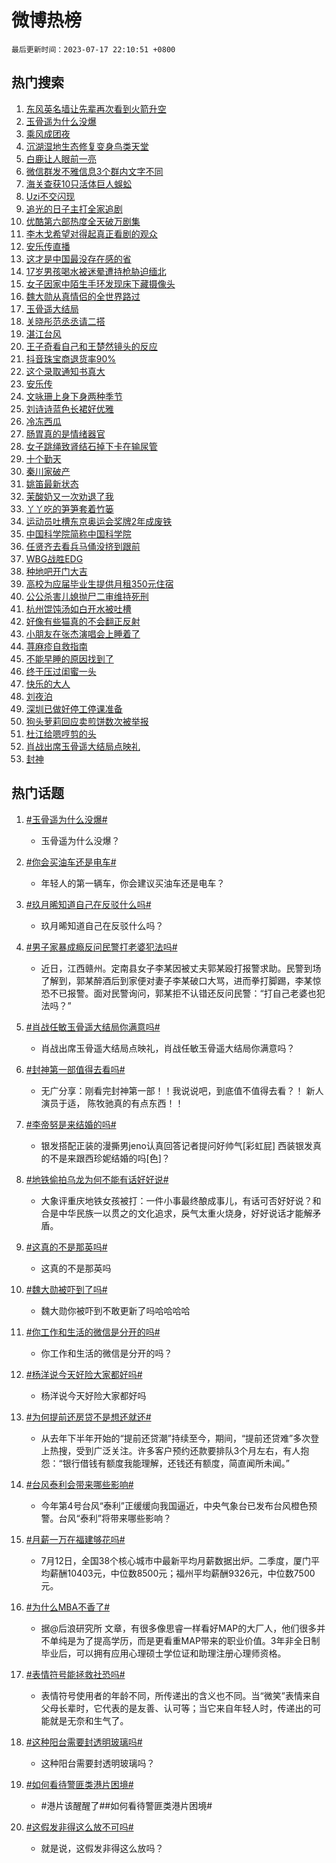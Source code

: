 # 微博热榜

`最后更新时间：2023-07-17 22:10:51 +0800`

## 热门搜索

1. [东风英名墙让先辈再次看到火箭升空](https://m.weibo.cn/search?containerid=100103type%3D1%26t%3D10%26q%3D%23%E4%B8%9C%E9%A3%8E%E8%8B%B1%E5%90%8D%E5%A2%99%E8%AE%A9%E5%85%88%E8%BE%88%E5%86%8D%E6%AC%A1%E7%9C%8B%E5%88%B0%E7%81%AB%E7%AE%AD%E5%8D%87%E7%A9%BA%23&stream_entry_id=51&isnewpage=1&extparam=seat%3D1%26filter_type%3Drealtimehot%26cate%3D10103%26dgr%3D0%26stream_entry_id%3D51%26pos%3D0%26c_type%3D51%26display_time%3D1689603049%26pre_seqid%3D16896030498460816472&luicode=10000011&lfid=106003type%253D25%2526t%253D3%2526disable_hot%253D1%2526filter_type%253Drealtimehot)
1. [玉骨遥为什么没爆](https://m.weibo.cn/search?containerid=100103type%3D1%26t%3D10%26q%3D%23%E7%8E%89%E9%AA%A8%E9%81%A5%E4%B8%BA%E4%BB%80%E4%B9%88%E6%B2%A1%E7%88%86%23&stream_entry_id=31&isnewpage=1&extparam=seat%3D1%26lcate%3D5001%26realpos%3D1%26c_type%3D31%26filter_type%3Drealtimehot%26dgr%3D0%26q%3D%2523%25E7%258E%2589%25E9%25AA%25A8%25E9%2581%25A5%25E4%25B8%25BA%25E4%25BB%2580%25E4%25B9%2588%25E6%25B2%25A1%25E7%2588%2586%2523%26pos%3D0%26band_rank%3D1%26stream_entry_id%3D31%26cate%3D5001%26flag%3D2%26display_time%3D1689603049%26pre_seqid%3D16896030498460816472&luicode=10000011&lfid=106003type%253D25%2526t%253D3%2526disable_hot%253D1%2526filter_type%253Drealtimehot)
1. [乘风成团夜](https://m.weibo.cn/search?containerid=100103type%3D1%26t%3D10%26q%3D%E4%B9%98%E9%A3%8E%E6%88%90%E5%9B%A2%E5%A4%9C&stream_entry_id=31&isnewpage=1&extparam=seat%3D1%26lcate%3D5001%26realpos%3D2%26c_type%3D31%26filter_type%3Drealtimehot%26dgr%3D0%26q%3D%25E4%25B9%2598%25E9%25A3%258E%25E6%2588%2590%25E5%259B%25A2%25E5%25A4%259C%26pos%3D1%26band_rank%3D2%26stream_entry_id%3D31%26cate%3D5001%26flag%3D1%26display_time%3D1689603049%26pre_seqid%3D16896030498460816472&luicode=10000011&lfid=106003type%253D25%2526t%253D3%2526disable_hot%253D1%2526filter_type%253Drealtimehot)
1. [沉湖湿地生态修复变身鸟类天堂](https://m.weibo.cn/search?containerid=100103type%3D1%26t%3D10%26q%3D%23%E6%B2%89%E6%B9%96%E6%B9%BF%E5%9C%B0%E7%94%9F%E6%80%81%E4%BF%AE%E5%A4%8D%E5%8F%98%E8%BA%AB%E9%B8%9F%E7%B1%BB%E5%A4%A9%E5%A0%82%23&stream_entry_id=31&isnewpage=1&extparam=seat%3D1%26lcate%3D5001%26realpos%3D3%26c_type%3D31%26filter_type%3Drealtimehot%26dgr%3D0%26q%3D%2523%25E6%25B2%2589%25E6%25B9%2596%25E6%25B9%25BF%25E5%259C%25B0%25E7%2594%259F%25E6%2580%2581%25E4%25BF%25AE%25E5%25A4%258D%25E5%258F%2598%25E8%25BA%25AB%25E9%25B8%259F%25E7%25B1%25BB%25E5%25A4%25A9%25E5%25A0%2582%2523%26pos%3D2%26band_rank%3D3%26stream_entry_id%3D31%26cate%3D5001%26flag%3D1%26display_time%3D1689603049%26pre_seqid%3D16896030498460816472&luicode=10000011&lfid=106003type%253D25%2526t%253D3%2526disable_hot%253D1%2526filter_type%253Drealtimehot)
1. [白鹿让人眼前一亮](https://m.weibo.cn/search?containerid=100103type%3D1%26t%3D10%26q%3D%23%E7%99%BD%E9%B9%BF%E8%AE%A9%E4%BA%BA%E7%9C%BC%E5%89%8D%E4%B8%80%E4%BA%AE%23&stream_entry_id=31&isnewpage=1&extparam=seat%3D1%26lcate%3D5001%26dgr%3D0%26cate%3D5001%26pos%3D3%26c_type%3D31%26filter_type%3Drealtimehot%26adid%3D196252%26q%3D%2523%25E7%2599%25BD%25E9%25B9%25BF%25E8%25AE%25A9%25E4%25BA%25BA%25E7%259C%25BC%25E5%2589%258D%25E4%25B8%2580%25E4%25BA%25AE%2523%26topic_ad%3D1%26band_rank%3D4%26is_ad_pos%3D1%26stream_entry_id%3D31%26display_time%3D1689603049%26pre_seqid%3D16896030498460816472&luicode=10000011&lfid=106003type%253D25%2526t%253D3%2526disable_hot%253D1%2526filter_type%253Drealtimehot)
1. [微信群发不雅信息3个群内文字不同](https://m.weibo.cn/search?containerid=100103type%3D1%26t%3D10%26q%3D%23%E5%BE%AE%E4%BF%A1%E7%BE%A4%E5%8F%91%E4%B8%8D%E9%9B%85%E4%BF%A1%E6%81%AF3%E4%B8%AA%E7%BE%A4%E5%86%85%E6%96%87%E5%AD%97%E4%B8%8D%E5%90%8C%23&stream_entry_id=31&isnewpage=1&extparam=seat%3D1%26lcate%3D5001%26realpos%3D4%26c_type%3D31%26filter_type%3Drealtimehot%26dgr%3D0%26q%3D%2523%25E5%25BE%25AE%25E4%25BF%25A1%25E7%25BE%25A4%25E5%258F%2591%25E4%25B8%258D%25E9%259B%2585%25E4%25BF%25A1%25E6%2581%25AF3%25E4%25B8%25AA%25E7%25BE%25A4%25E5%2586%2585%25E6%2596%2587%25E5%25AD%2597%25E4%25B8%258D%25E5%2590%258C%2523%26pos%3D4%26band_rank%3D4%26stream_entry_id%3D31%26cate%3D5001%26flag%3D1%26display_time%3D1689603049%26pre_seqid%3D16896030498460816472&luicode=10000011&lfid=106003type%253D25%2526t%253D3%2526disable_hot%253D1%2526filter_type%253Drealtimehot)
1. [海关查获10只活体巨人蜈蚣](https://m.weibo.cn/search?containerid=100103type%3D1%26t%3D10%26q%3D%23%E6%B5%B7%E5%85%B3%E6%9F%A5%E8%8E%B710%E5%8F%AA%E6%B4%BB%E4%BD%93%E5%B7%A8%E4%BA%BA%E8%9C%88%E8%9A%A3%23&stream_entry_id=31&isnewpage=1&extparam=seat%3D1%26lcate%3D5001%26realpos%3D5%26c_type%3D31%26filter_type%3Drealtimehot%26dgr%3D0%26q%3D%2523%25E6%25B5%25B7%25E5%2585%25B3%25E6%259F%25A5%25E8%258E%25B710%25E5%258F%25AA%25E6%25B4%25BB%25E4%25BD%2593%25E5%25B7%25A8%25E4%25BA%25BA%25E8%259C%2588%25E8%259A%25A3%2523%26pos%3D5%26band_rank%3D5%26stream_entry_id%3D31%26cate%3D5001%26flag%3D0%26display_time%3D1689603049%26pre_seqid%3D16896030498460816472&luicode=10000011&lfid=106003type%253D25%2526t%253D3%2526disable_hot%253D1%2526filter_type%253Drealtimehot)
1. [Uzi不交闪现](https://m.weibo.cn/search?containerid=100103type%3D1%26t%3D10%26q%3DUzi%E4%B8%8D%E4%BA%A4%E9%97%AA%E7%8E%B0&stream_entry_id=31&isnewpage=1&extparam=seat%3D1%26lcate%3D5001%26realpos%3D6%26c_type%3D31%26filter_type%3Drealtimehot%26dgr%3D0%26q%3DUzi%25E4%25B8%258D%25E4%25BA%25A4%25E9%2597%25AA%25E7%258E%25B0%26pos%3D6%26band_rank%3D6%26stream_entry_id%3D31%26cate%3D5001%26flag%3D0%26display_time%3D1689603049%26pre_seqid%3D16896030498460816472&luicode=10000011&lfid=106003type%253D25%2526t%253D3%2526disable_hot%253D1%2526filter_type%253Drealtimehot)
1. [追光的日子主打全家追剧](https://m.weibo.cn/search?containerid=100103type%3D1%26t%3D10%26q%3D%23%E8%BF%BD%E5%85%89%E7%9A%84%E6%97%A5%E5%AD%90%E4%B8%BB%E6%89%93%E5%85%A8%E5%AE%B6%E8%BF%BD%E5%89%A7%23&stream_entry_id=31&isnewpage=1&extparam=seat%3D1%26lcate%3D5001%26dgr%3D0%26cate%3D5001%26c_type%3D31%26filter_type%3Drealtimehot%26adid%3D196412%26q%3D%2523%25E8%25BF%25BD%25E5%2585%2589%25E7%259A%2584%25E6%2597%25A5%25E5%25AD%2590%25E4%25B8%25BB%25E6%2589%2593%25E5%2585%25A8%25E5%25AE%25B6%25E8%25BF%25BD%25E5%2589%25A7%2523%26pos%3D7%26band_rank%3D7%26is_ad_pos%3D1%26stream_entry_id%3D31%26display_time%3D1689603049%26pre_seqid%3D16896030498460816472&luicode=10000011&lfid=106003type%253D25%2526t%253D3%2526disable_hot%253D1%2526filter_type%253Drealtimehot)
1. [优酷第六部热度全天破万剧集](https://m.weibo.cn/search?containerid=100103type%3D1%26t%3D10%26q%3D%23%E4%BC%98%E9%85%B7%E7%AC%AC%E5%85%AD%E9%83%A8%E7%83%AD%E5%BA%A6%E5%85%A8%E5%A4%A9%E7%A0%B4%E4%B8%87%E5%89%A7%E9%9B%86%23&stream_entry_id=31&isnewpage=1&extparam=seat%3D1%26lcate%3D5001%26realpos%3D7%26c_type%3D31%26filter_type%3Drealtimehot%26dgr%3D0%26q%3D%2523%25E4%25BC%2598%25E9%2585%25B7%25E7%25AC%25AC%25E5%2585%25AD%25E9%2583%25A8%25E7%2583%25AD%25E5%25BA%25A6%25E5%2585%25A8%25E5%25A4%25A9%25E7%25A0%25B4%25E4%25B8%2587%25E5%2589%25A7%25E9%259B%2586%2523%26pos%3D8%26band_rank%3D7%26stream_entry_id%3D31%26cate%3D5001%26flag%3D0%26display_time%3D1689603049%26pre_seqid%3D16896030498460816472&luicode=10000011&lfid=106003type%253D25%2526t%253D3%2526disable_hot%253D1%2526filter_type%253Drealtimehot)
1. [李木戈希望对得起真正看剧的观众](https://m.weibo.cn/search?containerid=100103type%3D1%26t%3D10%26q%3D%23%E6%9D%8E%E6%9C%A8%E6%88%88%E5%B8%8C%E6%9C%9B%E5%AF%B9%E5%BE%97%E8%B5%B7%E7%9C%9F%E6%AD%A3%E7%9C%8B%E5%89%A7%E7%9A%84%E8%A7%82%E4%BC%97%23&stream_entry_id=31&isnewpage=1&extparam=seat%3D1%26lcate%3D5001%26realpos%3D8%26c_type%3D31%26filter_type%3Drealtimehot%26dgr%3D0%26q%3D%2523%25E6%259D%258E%25E6%259C%25A8%25E6%2588%2588%25E5%25B8%258C%25E6%259C%259B%25E5%25AF%25B9%25E5%25BE%2597%25E8%25B5%25B7%25E7%259C%259F%25E6%25AD%25A3%25E7%259C%258B%25E5%2589%25A7%25E7%259A%2584%25E8%25A7%2582%25E4%25BC%2597%2523%26pos%3D9%26band_rank%3D8%26stream_entry_id%3D31%26cate%3D5001%26flag%3D0%26display_time%3D1689603049%26pre_seqid%3D16896030498460816472&luicode=10000011&lfid=106003type%253D25%2526t%253D3%2526disable_hot%253D1%2526filter_type%253Drealtimehot)
1. [安乐传直播](https://m.weibo.cn/search?containerid=100103type%3D1%26t%3D10%26q%3D%E5%AE%89%E4%B9%90%E4%BC%A0%E7%9B%B4%E6%92%AD&stream_entry_id=31&isnewpage=1&extparam=seat%3D1%26lcate%3D5001%26realpos%3D9%26c_type%3D31%26filter_type%3Drealtimehot%26dgr%3D0%26q%3D%25E5%25AE%2589%25E4%25B9%2590%25E4%25BC%25A0%25E7%259B%25B4%25E6%2592%25AD%26pos%3D10%26band_rank%3D9%26stream_entry_id%3D31%26cate%3D5001%26flag%3D1%26display_time%3D1689603049%26pre_seqid%3D16896030498460816472&luicode=10000011&lfid=106003type%253D25%2526t%253D3%2526disable_hot%253D1%2526filter_type%253Drealtimehot)
1. [这才是中国最没存在感的省](https://m.weibo.cn/search?containerid=100103type%3D1%26t%3D10%26q%3D%E8%BF%99%E6%89%8D%E6%98%AF%E4%B8%AD%E5%9B%BD%E6%9C%80%E6%B2%A1%E5%AD%98%E5%9C%A8%E6%84%9F%E7%9A%84%E7%9C%81&stream_entry_id=31&isnewpage=1&extparam=seat%3D1%26lcate%3D5001%26realpos%3D10%26c_type%3D31%26filter_type%3Drealtimehot%26dgr%3D0%26q%3D%25E8%25BF%2599%25E6%2589%258D%25E6%2598%25AF%25E4%25B8%25AD%25E5%259B%25BD%25E6%259C%2580%25E6%25B2%25A1%25E5%25AD%2598%25E5%259C%25A8%25E6%2584%259F%25E7%259A%2584%25E7%259C%2581%26pos%3D11%26band_rank%3D10%26stream_entry_id%3D31%26cate%3D5001%26flag%3D0%26display_time%3D1689603049%26pre_seqid%3D16896030498460816472&luicode=10000011&lfid=106003type%253D25%2526t%253D3%2526disable_hot%253D1%2526filter_type%253Drealtimehot)
1. [17岁男孩喝水被迷晕遭持枪胁迫缅北](https://m.weibo.cn/search?containerid=100103type%3D1%26t%3D10%26q%3D%2317%E5%B2%81%E7%94%B7%E5%AD%A9%E5%96%9D%E6%B0%B4%E8%A2%AB%E8%BF%B7%E6%99%95%E9%81%AD%E6%8C%81%E6%9E%AA%E8%83%81%E8%BF%AB%E7%BC%85%E5%8C%97%23&stream_entry_id=31&isnewpage=1&extparam=seat%3D1%26lcate%3D5001%26realpos%3D11%26c_type%3D31%26filter_type%3Drealtimehot%26dgr%3D0%26q%3D%252317%25E5%25B2%2581%25E7%2594%25B7%25E5%25AD%25A9%25E5%2596%259D%25E6%25B0%25B4%25E8%25A2%25AB%25E8%25BF%25B7%25E6%2599%2595%25E9%2581%25AD%25E6%258C%2581%25E6%259E%25AA%25E8%2583%2581%25E8%25BF%25AB%25E7%25BC%2585%25E5%258C%2597%2523%26pos%3D12%26band_rank%3D11%26stream_entry_id%3D31%26cate%3D5001%26flag%3D2%26display_time%3D1689603049%26pre_seqid%3D16896030498460816472&luicode=10000011&lfid=106003type%253D25%2526t%253D3%2526disable_hot%253D1%2526filter_type%253Drealtimehot)
1. [女子因家中陌生手环发现床下藏摄像头](https://m.weibo.cn/search?containerid=100103type%3D1%26t%3D10%26q%3D%23%E5%A5%B3%E5%AD%90%E5%9B%A0%E5%AE%B6%E4%B8%AD%E9%99%8C%E7%94%9F%E6%89%8B%E7%8E%AF%E5%8F%91%E7%8E%B0%E5%BA%8A%E4%B8%8B%E8%97%8F%E6%91%84%E5%83%8F%E5%A4%B4%23&stream_entry_id=31&isnewpage=1&extparam=seat%3D1%26lcate%3D5001%26realpos%3D12%26c_type%3D31%26filter_type%3Drealtimehot%26dgr%3D0%26q%3D%2523%25E5%25A5%25B3%25E5%25AD%2590%25E5%259B%25A0%25E5%25AE%25B6%25E4%25B8%25AD%25E9%2599%258C%25E7%2594%259F%25E6%2589%258B%25E7%258E%25AF%25E5%258F%2591%25E7%258E%25B0%25E5%25BA%258A%25E4%25B8%258B%25E8%2597%258F%25E6%2591%2584%25E5%2583%258F%25E5%25A4%25B4%2523%26pos%3D13%26band_rank%3D12%26stream_entry_id%3D31%26cate%3D5001%26flag%3D2%26display_time%3D1689603049%26pre_seqid%3D16896030498460816472&luicode=10000011&lfid=106003type%253D25%2526t%253D3%2526disable_hot%253D1%2526filter_type%253Drealtimehot)
1. [魏大勋从真情侣的全世界路过](https://m.weibo.cn/search?containerid=100103type%3D1%26t%3D10%26q%3D%23%E9%AD%8F%E5%A4%A7%E5%8B%8B%E4%BB%8E%E7%9C%9F%E6%83%85%E4%BE%A3%E7%9A%84%E5%85%A8%E4%B8%96%E7%95%8C%E8%B7%AF%E8%BF%87%23&stream_entry_id=31&isnewpage=1&extparam=seat%3D1%26lcate%3D5001%26realpos%3D13%26c_type%3D31%26filter_type%3Drealtimehot%26dgr%3D0%26q%3D%2523%25E9%25AD%258F%25E5%25A4%25A7%25E5%258B%258B%25E4%25BB%258E%25E7%259C%259F%25E6%2583%2585%25E4%25BE%25A3%25E7%259A%2584%25E5%2585%25A8%25E4%25B8%2596%25E7%2595%258C%25E8%25B7%25AF%25E8%25BF%2587%2523%26pos%3D14%26band_rank%3D13%26stream_entry_id%3D31%26cate%3D5001%26flag%3D1%26display_time%3D1689603049%26pre_seqid%3D16896030498460816472&luicode=10000011&lfid=106003type%253D25%2526t%253D3%2526disable_hot%253D1%2526filter_type%253Drealtimehot)
1. [玉骨遥大结局](https://m.weibo.cn/search?containerid=100103type%3D1%26t%3D10%26q%3D%E7%8E%89%E9%AA%A8%E9%81%A5%E5%A4%A7%E7%BB%93%E5%B1%80&stream_entry_id=31&isnewpage=1&extparam=seat%3D1%26lcate%3D5001%26realpos%3D14%26c_type%3D31%26filter_type%3Drealtimehot%26dgr%3D0%26q%3D%25E7%258E%2589%25E9%25AA%25A8%25E9%2581%25A5%25E5%25A4%25A7%25E7%25BB%2593%25E5%25B1%2580%26pos%3D15%26band_rank%3D14%26stream_entry_id%3D31%26cate%3D5001%26flag%3D0%26display_time%3D1689603049%26pre_seqid%3D16896030498460816472&luicode=10000011&lfid=106003type%253D25%2526t%253D3%2526disable_hot%253D1%2526filter_type%253Drealtimehot)
1. [关晓彤范丞丞请二搭](https://m.weibo.cn/search?containerid=100103type%3D1%26t%3D10%26q%3D%23%E5%85%B3%E6%99%93%E5%BD%A4%E8%8C%83%E4%B8%9E%E4%B8%9E%E8%AF%B7%E4%BA%8C%E6%90%AD%23&stream_entry_id=31&isnewpage=1&extparam=seat%3D1%26lcate%3D5001%26realpos%3D15%26c_type%3D31%26filter_type%3Drealtimehot%26dgr%3D0%26q%3D%2523%25E5%2585%25B3%25E6%2599%2593%25E5%25BD%25A4%25E8%258C%2583%25E4%25B8%259E%25E4%25B8%259E%25E8%25AF%25B7%25E4%25BA%258C%25E6%2590%25AD%2523%26pos%3D16%26band_rank%3D15%26stream_entry_id%3D31%26cate%3D5001%26flag%3D1%26display_time%3D1689603049%26pre_seqid%3D16896030498460816472&luicode=10000011&lfid=106003type%253D25%2526t%253D3%2526disable_hot%253D1%2526filter_type%253Drealtimehot)
1. [湛江台风](https://m.weibo.cn/search?containerid=100103type%3D1%26t%3D10%26q%3D%E6%B9%9B%E6%B1%9F%E5%8F%B0%E9%A3%8E&stream_entry_id=31&isnewpage=1&extparam=seat%3D1%26lcate%3D5001%26realpos%3D16%26c_type%3D31%26filter_type%3Drealtimehot%26dgr%3D0%26q%3D%25E6%25B9%259B%25E6%25B1%259F%25E5%258F%25B0%25E9%25A3%258E%26pos%3D17%26band_rank%3D16%26stream_entry_id%3D31%26cate%3D5001%26flag%3D1%26display_time%3D1689603049%26pre_seqid%3D16896030498460816472&luicode=10000011&lfid=106003type%253D25%2526t%253D3%2526disable_hot%253D1%2526filter_type%253Drealtimehot)
1. [王子奇看自己和王楚然镜头的反应](https://m.weibo.cn/search?containerid=100103type%3D1%26t%3D10%26q%3D%23%E7%8E%8B%E5%AD%90%E5%A5%87%E7%9C%8B%E8%87%AA%E5%B7%B1%E5%92%8C%E7%8E%8B%E6%A5%9A%E7%84%B6%E9%95%9C%E5%A4%B4%E7%9A%84%E5%8F%8D%E5%BA%94%23&stream_entry_id=31&isnewpage=1&extparam=seat%3D1%26lcate%3D5001%26realpos%3D17%26c_type%3D31%26filter_type%3Drealtimehot%26dgr%3D0%26q%3D%2523%25E7%258E%258B%25E5%25AD%2590%25E5%25A5%2587%25E7%259C%258B%25E8%2587%25AA%25E5%25B7%25B1%25E5%2592%258C%25E7%258E%258B%25E6%25A5%259A%25E7%2584%25B6%25E9%2595%259C%25E5%25A4%25B4%25E7%259A%2584%25E5%258F%258D%25E5%25BA%2594%2523%26pos%3D18%26band_rank%3D17%26stream_entry_id%3D31%26cate%3D5001%26flag%3D0%26display_time%3D1689603049%26pre_seqid%3D16896030498460816472&luicode=10000011&lfid=106003type%253D25%2526t%253D3%2526disable_hot%253D1%2526filter_type%253Drealtimehot)
1. [抖音珠宝商退货率90%](https://m.weibo.cn/search?containerid=100103type%3D1%26t%3D10%26q%3D%23%E6%8A%96%E9%9F%B3%E7%8F%A0%E5%AE%9D%E5%95%86%E9%80%80%E8%B4%A7%E7%8E%8790%25%23&stream_entry_id=31&isnewpage=1&extparam=seat%3D1%26lcate%3D5001%26realpos%3D18%26c_type%3D31%26filter_type%3Drealtimehot%26dgr%3D0%26q%3D%2523%25E6%258A%2596%25E9%259F%25B3%25E7%258F%25A0%25E5%25AE%259D%25E5%2595%2586%25E9%2580%2580%25E8%25B4%25A7%25E7%258E%258790%2525%2523%26pos%3D19%26band_rank%3D18%26stream_entry_id%3D31%26cate%3D5001%26flag%3D0%26display_time%3D1689603049%26pre_seqid%3D16896030498460816472&luicode=10000011&lfid=106003type%253D25%2526t%253D3%2526disable_hot%253D1%2526filter_type%253Drealtimehot)
1. [这个录取通知书真大](https://m.weibo.cn/search?containerid=100103type%3D1%26t%3D10%26q%3D%E8%BF%99%E4%B8%AA%E5%BD%95%E5%8F%96%E9%80%9A%E7%9F%A5%E4%B9%A6%E7%9C%9F%E5%A4%A7&stream_entry_id=31&isnewpage=1&extparam=seat%3D1%26lcate%3D5001%26realpos%3D19%26c_type%3D31%26filter_type%3Drealtimehot%26dgr%3D0%26q%3D%25E8%25BF%2599%25E4%25B8%25AA%25E5%25BD%2595%25E5%258F%2596%25E9%2580%259A%25E7%259F%25A5%25E4%25B9%25A6%25E7%259C%259F%25E5%25A4%25A7%26pos%3D20%26band_rank%3D19%26stream_entry_id%3D31%26cate%3D5001%26flag%3D0%26display_time%3D1689603049%26pre_seqid%3D16896030498460816472&luicode=10000011&lfid=106003type%253D25%2526t%253D3%2526disable_hot%253D1%2526filter_type%253Drealtimehot)
1. [安乐传](https://m.weibo.cn/search?containerid=100103type%3D1%26t%3D10%26q%3D%E5%AE%89%E4%B9%90%E4%BC%A0&stream_entry_id=31&isnewpage=1&extparam=seat%3D1%26lcate%3D5001%26realpos%3D20%26c_type%3D31%26filter_type%3Drealtimehot%26dgr%3D0%26q%3D%25E5%25AE%2589%25E4%25B9%2590%25E4%25BC%25A0%26pos%3D21%26band_rank%3D20%26stream_entry_id%3D31%26cate%3D5001%26flag%3D1%26display_time%3D1689603049%26pre_seqid%3D16896030498460816472&luicode=10000011&lfid=106003type%253D25%2526t%253D3%2526disable_hot%253D1%2526filter_type%253Drealtimehot)
1. [文咏珊上身下身两种季节](https://m.weibo.cn/search?containerid=100103type%3D1%26t%3D10%26q%3D%23%E6%96%87%E5%92%8F%E7%8F%8A%E4%B8%8A%E8%BA%AB%E4%B8%8B%E8%BA%AB%E4%B8%A4%E7%A7%8D%E5%AD%A3%E8%8A%82%23&stream_entry_id=31&isnewpage=1&extparam=seat%3D1%26lcate%3D5001%26realpos%3D21%26c_type%3D31%26filter_type%3Drealtimehot%26dgr%3D0%26q%3D%2523%25E6%2596%2587%25E5%2592%258F%25E7%258F%258A%25E4%25B8%258A%25E8%25BA%25AB%25E4%25B8%258B%25E8%25BA%25AB%25E4%25B8%25A4%25E7%25A7%258D%25E5%25AD%25A3%25E8%258A%2582%2523%26pos%3D22%26band_rank%3D21%26stream_entry_id%3D31%26cate%3D5001%26flag%3D1%26display_time%3D1689603049%26pre_seqid%3D16896030498460816472&luicode=10000011&lfid=106003type%253D25%2526t%253D3%2526disable_hot%253D1%2526filter_type%253Drealtimehot)
1. [刘诗诗蓝色长裙好优雅](https://m.weibo.cn/search?containerid=100103type%3D1%26t%3D10%26q%3D%23%E5%88%98%E8%AF%97%E8%AF%97%E8%93%9D%E8%89%B2%E9%95%BF%E8%A3%99%E5%A5%BD%E4%BC%98%E9%9B%85%23&stream_entry_id=31&isnewpage=1&extparam=seat%3D1%26lcate%3D5001%26realpos%3D22%26c_type%3D31%26filter_type%3Drealtimehot%26dgr%3D0%26q%3D%2523%25E5%2588%2598%25E8%25AF%2597%25E8%25AF%2597%25E8%2593%259D%25E8%2589%25B2%25E9%2595%25BF%25E8%25A3%2599%25E5%25A5%25BD%25E4%25BC%2598%25E9%259B%2585%2523%26pos%3D23%26band_rank%3D22%26stream_entry_id%3D31%26cate%3D5001%26flag%3D1%26display_time%3D1689603049%26pre_seqid%3D16896030498460816472&luicode=10000011&lfid=106003type%253D25%2526t%253D3%2526disable_hot%253D1%2526filter_type%253Drealtimehot)
1. [冷冻西瓜](https://m.weibo.cn/search?containerid=100103type%3D1%26t%3D10%26q%3D%E5%86%B7%E5%86%BB%E8%A5%BF%E7%93%9C&stream_entry_id=31&isnewpage=1&extparam=seat%3D1%26lcate%3D5001%26realpos%3D23%26c_type%3D31%26filter_type%3Drealtimehot%26dgr%3D0%26q%3D%25E5%2586%25B7%25E5%2586%25BB%25E8%25A5%25BF%25E7%2593%259C%26pos%3D24%26band_rank%3D23%26stream_entry_id%3D31%26cate%3D5001%26flag%3D1%26display_time%3D1689603049%26pre_seqid%3D16896030498460816472&luicode=10000011&lfid=106003type%253D25%2526t%253D3%2526disable_hot%253D1%2526filter_type%253Drealtimehot)
1. [肠胃真的是情绪器官](https://m.weibo.cn/search?containerid=100103type%3D1%26t%3D10%26q%3D%E8%82%A0%E8%83%83%E7%9C%9F%E7%9A%84%E6%98%AF%E6%83%85%E7%BB%AA%E5%99%A8%E5%AE%98&stream_entry_id=31&isnewpage=1&extparam=seat%3D1%26lcate%3D5001%26realpos%3D24%26c_type%3D31%26filter_type%3Drealtimehot%26dgr%3D0%26q%3D%25E8%2582%25A0%25E8%2583%2583%25E7%259C%259F%25E7%259A%2584%25E6%2598%25AF%25E6%2583%2585%25E7%25BB%25AA%25E5%2599%25A8%25E5%25AE%2598%26pos%3D25%26band_rank%3D24%26stream_entry_id%3D31%26cate%3D5001%26flag%3D1%26display_time%3D1689603049%26pre_seqid%3D16896030498460816472&luicode=10000011&lfid=106003type%253D25%2526t%253D3%2526disable_hot%253D1%2526filter_type%253Drealtimehot)
1. [女子跳绳致肾结石掉下卡在输尿管](https://m.weibo.cn/search?containerid=100103type%3D1%26t%3D10%26q%3D%23%E5%A5%B3%E5%AD%90%E8%B7%B3%E7%BB%B3%E8%87%B4%E8%82%BE%E7%BB%93%E7%9F%B3%E6%8E%89%E4%B8%8B%E5%8D%A1%E5%9C%A8%E8%BE%93%E5%B0%BF%E7%AE%A1%23&stream_entry_id=31&isnewpage=1&extparam=seat%3D1%26lcate%3D5001%26realpos%3D25%26c_type%3D31%26filter_type%3Drealtimehot%26dgr%3D0%26q%3D%2523%25E5%25A5%25B3%25E5%25AD%2590%25E8%25B7%25B3%25E7%25BB%25B3%25E8%2587%25B4%25E8%2582%25BE%25E7%25BB%2593%25E7%259F%25B3%25E6%258E%2589%25E4%25B8%258B%25E5%258D%25A1%25E5%259C%25A8%25E8%25BE%2593%25E5%25B0%25BF%25E7%25AE%25A1%2523%26pos%3D26%26band_rank%3D25%26stream_entry_id%3D31%26cate%3D5001%26flag%3D0%26display_time%3D1689603049%26pre_seqid%3D16896030498460816472&luicode=10000011&lfid=106003type%253D25%2526t%253D3%2526disable_hot%253D1%2526filter_type%253Drealtimehot)
1. [十个勤天](https://m.weibo.cn/search?containerid=100103type%3D1%26t%3D10%26q%3D%E5%8D%81%E4%B8%AA%E5%8B%A4%E5%A4%A9&stream_entry_id=31&isnewpage=1&extparam=seat%3D1%26lcate%3D5001%26realpos%3D26%26c_type%3D31%26filter_type%3Drealtimehot%26dgr%3D0%26q%3D%25E5%258D%2581%25E4%25B8%25AA%25E5%258B%25A4%25E5%25A4%25A9%26pos%3D27%26band_rank%3D26%26stream_entry_id%3D31%26cate%3D5001%26flag%3D0%26display_time%3D1689603049%26pre_seqid%3D16896030498460816472&luicode=10000011&lfid=106003type%253D25%2526t%253D3%2526disable_hot%253D1%2526filter_type%253Drealtimehot)
1. [秦川家破产](https://m.weibo.cn/search?containerid=100103type%3D1%26t%3D10%26q%3D%23%E7%A7%A6%E5%B7%9D%E5%AE%B6%E7%A0%B4%E4%BA%A7%23&stream_entry_id=31&isnewpage=1&extparam=seat%3D1%26lcate%3D5001%26realpos%3D27%26c_type%3D31%26filter_type%3Drealtimehot%26dgr%3D0%26q%3D%2523%25E7%25A7%25A6%25E5%25B7%259D%25E5%25AE%25B6%25E7%25A0%25B4%25E4%25BA%25A7%2523%26pos%3D28%26band_rank%3D27%26stream_entry_id%3D31%26cate%3D5001%26flag%3D1%26display_time%3D1689603049%26pre_seqid%3D16896030498460816472&luicode=10000011&lfid=106003type%253D25%2526t%253D3%2526disable_hot%253D1%2526filter_type%253Drealtimehot)
1. [姚笛最新状态](https://m.weibo.cn/search?containerid=100103type%3D1%26t%3D10%26q%3D%23%E5%A7%9A%E7%AC%9B%E6%9C%80%E6%96%B0%E7%8A%B6%E6%80%81%23&stream_entry_id=31&isnewpage=1&extparam=seat%3D1%26lcate%3D5001%26realpos%3D28%26c_type%3D31%26filter_type%3Drealtimehot%26dgr%3D0%26q%3D%2523%25E5%25A7%259A%25E7%25AC%259B%25E6%259C%2580%25E6%2596%25B0%25E7%258A%25B6%25E6%2580%2581%2523%26pos%3D29%26band_rank%3D28%26stream_entry_id%3D31%26cate%3D5001%26flag%3D0%26display_time%3D1689603049%26pre_seqid%3D16896030498460816472&luicode=10000011&lfid=106003type%253D25%2526t%253D3%2526disable_hot%253D1%2526filter_type%253Drealtimehot)
1. [茉酸奶又一次劝退了我](https://m.weibo.cn/search?containerid=100103type%3D1%26t%3D10%26q%3D%23%E8%8C%89%E9%85%B8%E5%A5%B6%E5%8F%88%E4%B8%80%E6%AC%A1%E5%8A%9D%E9%80%80%E4%BA%86%E6%88%91%23&stream_entry_id=31&isnewpage=1&extparam=seat%3D1%26lcate%3D5001%26realpos%3D29%26c_type%3D31%26filter_type%3Drealtimehot%26dgr%3D0%26q%3D%2523%25E8%258C%2589%25E9%2585%25B8%25E5%25A5%25B6%25E5%258F%2588%25E4%25B8%2580%25E6%25AC%25A1%25E5%258A%259D%25E9%2580%2580%25E4%25BA%2586%25E6%2588%2591%2523%26pos%3D30%26band_rank%3D29%26stream_entry_id%3D31%26cate%3D5001%26flag%3D0%26display_time%3D1689603049%26pre_seqid%3D16896030498460816472&luicode=10000011&lfid=106003type%253D25%2526t%253D3%2526disable_hot%253D1%2526filter_type%253Drealtimehot)
1. [丫丫吃的笋笋套着竹篓](https://m.weibo.cn/search?containerid=100103type%3D1%26t%3D10%26q%3D%23%E4%B8%AB%E4%B8%AB%E5%90%83%E7%9A%84%E7%AC%8B%E7%AC%8B%E5%A5%97%E7%9D%80%E7%AB%B9%E7%AF%93%23&stream_entry_id=31&isnewpage=1&extparam=seat%3D1%26lcate%3D5001%26realpos%3D30%26c_type%3D31%26filter_type%3Drealtimehot%26dgr%3D0%26q%3D%2523%25E4%25B8%25AB%25E4%25B8%25AB%25E5%2590%2583%25E7%259A%2584%25E7%25AC%258B%25E7%25AC%258B%25E5%25A5%2597%25E7%259D%2580%25E7%25AB%25B9%25E7%25AF%2593%2523%26pos%3D31%26band_rank%3D30%26stream_entry_id%3D31%26cate%3D5001%26flag%3D32768%26display_time%3D1689603049%26pre_seqid%3D16896030498460816472&luicode=10000011&lfid=106003type%253D25%2526t%253D3%2526disable_hot%253D1%2526filter_type%253Drealtimehot)
1. [运动员吐槽东京奥运会奖牌2年成废铁](https://m.weibo.cn/search?containerid=100103type%3D1%26t%3D10%26q%3D%23%E8%BF%90%E5%8A%A8%E5%91%98%E5%90%90%E6%A7%BD%E4%B8%9C%E4%BA%AC%E5%A5%A5%E8%BF%90%E4%BC%9A%E5%A5%96%E7%89%8C2%E5%B9%B4%E6%88%90%E5%BA%9F%E9%93%81%23&stream_entry_id=31&isnewpage=1&extparam=seat%3D1%26lcate%3D5001%26realpos%3D31%26c_type%3D31%26filter_type%3Drealtimehot%26dgr%3D0%26q%3D%2523%25E8%25BF%2590%25E5%258A%25A8%25E5%2591%2598%25E5%2590%2590%25E6%25A7%25BD%25E4%25B8%259C%25E4%25BA%25AC%25E5%25A5%25A5%25E8%25BF%2590%25E4%25BC%259A%25E5%25A5%2596%25E7%2589%258C2%25E5%25B9%25B4%25E6%2588%2590%25E5%25BA%259F%25E9%2593%2581%2523%26pos%3D32%26band_rank%3D31%26stream_entry_id%3D31%26cate%3D5001%26flag%3D1%26display_time%3D1689603049%26pre_seqid%3D16896030498460816472&luicode=10000011&lfid=106003type%253D25%2526t%253D3%2526disable_hot%253D1%2526filter_type%253Drealtimehot)
1. [中国科学院简称中国科学院](https://m.weibo.cn/search?containerid=100103type%3D1%26t%3D10%26q%3D%23%E4%B8%AD%E5%9B%BD%E7%A7%91%E5%AD%A6%E9%99%A2%E7%AE%80%E7%A7%B0%E4%B8%AD%E5%9B%BD%E7%A7%91%E5%AD%A6%E9%99%A2%23&stream_entry_id=31&isnewpage=1&extparam=seat%3D1%26lcate%3D5001%26realpos%3D32%26c_type%3D31%26filter_type%3Drealtimehot%26dgr%3D0%26q%3D%2523%25E4%25B8%25AD%25E5%259B%25BD%25E7%25A7%2591%25E5%25AD%25A6%25E9%2599%25A2%25E7%25AE%2580%25E7%25A7%25B0%25E4%25B8%25AD%25E5%259B%25BD%25E7%25A7%2591%25E5%25AD%25A6%25E9%2599%25A2%2523%26pos%3D33%26band_rank%3D32%26stream_entry_id%3D31%26cate%3D5001%26flag%3D1%26display_time%3D1689603049%26pre_seqid%3D16896030498460816472&luicode=10000011&lfid=106003type%253D25%2526t%253D3%2526disable_hot%253D1%2526filter_type%253Drealtimehot)
1. [任贤齐去看兵马俑没挤到跟前](https://m.weibo.cn/search?containerid=100103type%3D1%26t%3D10%26q%3D%23%E4%BB%BB%E8%B4%A4%E9%BD%90%E5%8E%BB%E7%9C%8B%E5%85%B5%E9%A9%AC%E4%BF%91%E6%B2%A1%E6%8C%A4%E5%88%B0%E8%B7%9F%E5%89%8D%23&stream_entry_id=31&isnewpage=1&extparam=seat%3D1%26lcate%3D5001%26realpos%3D33%26c_type%3D31%26filter_type%3Drealtimehot%26dgr%3D0%26q%3D%2523%25E4%25BB%25BB%25E8%25B4%25A4%25E9%25BD%2590%25E5%258E%25BB%25E7%259C%258B%25E5%2585%25B5%25E9%25A9%25AC%25E4%25BF%2591%25E6%25B2%25A1%25E6%258C%25A4%25E5%2588%25B0%25E8%25B7%259F%25E5%2589%258D%2523%26pos%3D34%26band_rank%3D33%26stream_entry_id%3D31%26cate%3D5001%26flag%3D1%26display_time%3D1689603049%26pre_seqid%3D16896030498460816472&luicode=10000011&lfid=106003type%253D25%2526t%253D3%2526disable_hot%253D1%2526filter_type%253Drealtimehot)
1. [WBG战胜EDG](https://m.weibo.cn/search?containerid=100103type%3D1%26t%3D10%26q%3D%23WBG%E6%88%98%E8%83%9CEDG%23&stream_entry_id=31&isnewpage=1&extparam=seat%3D1%26lcate%3D5001%26realpos%3D34%26c_type%3D31%26filter_type%3Drealtimehot%26dgr%3D0%26q%3D%2523WBG%25E6%2588%2598%25E8%2583%259CEDG%2523%26pos%3D35%26band_rank%3D34%26stream_entry_id%3D31%26cate%3D5001%26flag%3D1%26display_time%3D1689603049%26pre_seqid%3D16896030498460816472&luicode=10000011&lfid=106003type%253D25%2526t%253D3%2526disable_hot%253D1%2526filter_type%253Drealtimehot)
1. [种地吧开门大吉](https://m.weibo.cn/search?containerid=100103type%3D1%26t%3D10%26q%3D%23%E7%A7%8D%E5%9C%B0%E5%90%A7%E5%BC%80%E9%97%A8%E5%A4%A7%E5%90%89%23&stream_entry_id=31&isnewpage=1&extparam=seat%3D1%26lcate%3D5001%26realpos%3D35%26c_type%3D31%26filter_type%3Drealtimehot%26dgr%3D0%26q%3D%2523%25E7%25A7%258D%25E5%259C%25B0%25E5%2590%25A7%25E5%25BC%2580%25E9%2597%25A8%25E5%25A4%25A7%25E5%2590%2589%2523%26pos%3D36%26band_rank%3D35%26stream_entry_id%3D31%26cate%3D5001%26flag%3D0%26display_time%3D1689603049%26pre_seqid%3D16896030498460816472&luicode=10000011&lfid=106003type%253D25%2526t%253D3%2526disable_hot%253D1%2526filter_type%253Drealtimehot)
1. [高校为应届毕业生提供月租350元住宿](https://m.weibo.cn/search?containerid=100103type%3D1%26t%3D10%26q%3D%23%E9%AB%98%E6%A0%A1%E4%B8%BA%E5%BA%94%E5%B1%8A%E6%AF%95%E4%B8%9A%E7%94%9F%E6%8F%90%E4%BE%9B%E6%9C%88%E7%A7%9F350%E5%85%83%E4%BD%8F%E5%AE%BF%23&stream_entry_id=31&isnewpage=1&extparam=seat%3D1%26lcate%3D5001%26realpos%3D36%26c_type%3D31%26filter_type%3Drealtimehot%26dgr%3D0%26q%3D%2523%25E9%25AB%2598%25E6%25A0%25A1%25E4%25B8%25BA%25E5%25BA%2594%25E5%25B1%258A%25E6%25AF%2595%25E4%25B8%259A%25E7%2594%259F%25E6%258F%2590%25E4%25BE%259B%25E6%259C%2588%25E7%25A7%259F350%25E5%2585%2583%25E4%25BD%258F%25E5%25AE%25BF%2523%26pos%3D37%26band_rank%3D36%26stream_entry_id%3D31%26cate%3D5001%26flag%3D32768%26display_time%3D1689603049%26pre_seqid%3D16896030498460816472&luicode=10000011&lfid=106003type%253D25%2526t%253D3%2526disable_hot%253D1%2526filter_type%253Drealtimehot)
1. [公公杀害儿媳抛尸二审维持死刑](https://m.weibo.cn/search?containerid=100103type%3D1%26t%3D10%26q%3D%23%E5%85%AC%E5%85%AC%E6%9D%80%E5%AE%B3%E5%84%BF%E5%AA%B3%E6%8A%9B%E5%B0%B8%E4%BA%8C%E5%AE%A1%E7%BB%B4%E6%8C%81%E6%AD%BB%E5%88%91%23&stream_entry_id=31&isnewpage=1&extparam=seat%3D1%26lcate%3D5001%26realpos%3D37%26c_type%3D31%26filter_type%3Drealtimehot%26dgr%3D0%26q%3D%2523%25E5%2585%25AC%25E5%2585%25AC%25E6%259D%2580%25E5%25AE%25B3%25E5%2584%25BF%25E5%25AA%25B3%25E6%258A%259B%25E5%25B0%25B8%25E4%25BA%258C%25E5%25AE%25A1%25E7%25BB%25B4%25E6%258C%2581%25E6%25AD%25BB%25E5%2588%2591%2523%26pos%3D38%26band_rank%3D37%26stream_entry_id%3D31%26cate%3D5001%26flag%3D0%26display_time%3D1689603049%26pre_seqid%3D16896030498460816472&luicode=10000011&lfid=106003type%253D25%2526t%253D3%2526disable_hot%253D1%2526filter_type%253Drealtimehot)
1. [杭州馄饨汤如白开水被吐槽](https://m.weibo.cn/search?containerid=100103type%3D1%26t%3D10%26q%3D%23%E6%9D%AD%E5%B7%9E%E9%A6%84%E9%A5%A8%E6%B1%A4%E5%A6%82%E7%99%BD%E5%BC%80%E6%B0%B4%E8%A2%AB%E5%90%90%E6%A7%BD%23&stream_entry_id=31&isnewpage=1&extparam=seat%3D1%26lcate%3D5001%26realpos%3D38%26c_type%3D31%26filter_type%3Drealtimehot%26dgr%3D0%26q%3D%2523%25E6%259D%25AD%25E5%25B7%259E%25E9%25A6%2584%25E9%25A5%25A8%25E6%25B1%25A4%25E5%25A6%2582%25E7%2599%25BD%25E5%25BC%2580%25E6%25B0%25B4%25E8%25A2%25AB%25E5%2590%2590%25E6%25A7%25BD%2523%26pos%3D39%26band_rank%3D38%26stream_entry_id%3D31%26cate%3D5001%26flag%3D1%26display_time%3D1689603049%26pre_seqid%3D16896030498460816472&luicode=10000011&lfid=106003type%253D25%2526t%253D3%2526disable_hot%253D1%2526filter_type%253Drealtimehot)
1. [好像有些猫真的不会翻正反射](https://m.weibo.cn/search?containerid=100103type%3D1%26t%3D10%26q%3D%23%E5%A5%BD%E5%83%8F%E6%9C%89%E4%BA%9B%E7%8C%AB%E7%9C%9F%E7%9A%84%E4%B8%8D%E4%BC%9A%E7%BF%BB%E6%AD%A3%E5%8F%8D%E5%B0%84%23&stream_entry_id=31&isnewpage=1&extparam=seat%3D1%26lcate%3D5001%26realpos%3D39%26c_type%3D31%26filter_type%3Drealtimehot%26dgr%3D0%26q%3D%2523%25E5%25A5%25BD%25E5%2583%258F%25E6%259C%2589%25E4%25BA%259B%25E7%258C%25AB%25E7%259C%259F%25E7%259A%2584%25E4%25B8%258D%25E4%25BC%259A%25E7%25BF%25BB%25E6%25AD%25A3%25E5%258F%258D%25E5%25B0%2584%2523%26pos%3D40%26band_rank%3D39%26stream_entry_id%3D31%26cate%3D5001%26flag%3D1%26display_time%3D1689603049%26pre_seqid%3D16896030498460816472&luicode=10000011&lfid=106003type%253D25%2526t%253D3%2526disable_hot%253D1%2526filter_type%253Drealtimehot)
1. [小朋友在张杰演唱会上睡着了](https://m.weibo.cn/search?containerid=100103type%3D1%26t%3D10%26q%3D%23%E5%B0%8F%E6%9C%8B%E5%8F%8B%E5%9C%A8%E5%BC%A0%E6%9D%B0%E6%BC%94%E5%94%B1%E4%BC%9A%E4%B8%8A%E7%9D%A1%E7%9D%80%E4%BA%86%23&stream_entry_id=31&isnewpage=1&extparam=seat%3D1%26lcate%3D5001%26realpos%3D40%26c_type%3D31%26filter_type%3Drealtimehot%26dgr%3D0%26q%3D%2523%25E5%25B0%258F%25E6%259C%258B%25E5%258F%258B%25E5%259C%25A8%25E5%25BC%25A0%25E6%259D%25B0%25E6%25BC%2594%25E5%2594%25B1%25E4%25BC%259A%25E4%25B8%258A%25E7%259D%25A1%25E7%259D%2580%25E4%25BA%2586%2523%26pos%3D41%26band_rank%3D40%26stream_entry_id%3D31%26cate%3D5001%26flag%3D0%26display_time%3D1689603049%26pre_seqid%3D16896030498460816472&luicode=10000011&lfid=106003type%253D25%2526t%253D3%2526disable_hot%253D1%2526filter_type%253Drealtimehot)
1. [荨麻疹自救指南](https://m.weibo.cn/search?containerid=100103type%3D1%26t%3D10%26q%3D%E8%8D%A8%E9%BA%BB%E7%96%B9%E8%87%AA%E6%95%91%E6%8C%87%E5%8D%97&stream_entry_id=31&isnewpage=1&extparam=seat%3D1%26lcate%3D5001%26realpos%3D41%26c_type%3D31%26filter_type%3Drealtimehot%26dgr%3D0%26q%3D%25E8%258D%25A8%25E9%25BA%25BB%25E7%2596%25B9%25E8%2587%25AA%25E6%2595%2591%25E6%258C%2587%25E5%258D%2597%26pos%3D42%26band_rank%3D41%26stream_entry_id%3D31%26cate%3D5001%26flag%3D1%26display_time%3D1689603049%26pre_seqid%3D16896030498460816472&luicode=10000011&lfid=106003type%253D25%2526t%253D3%2526disable_hot%253D1%2526filter_type%253Drealtimehot)
1. [不能早睡的原因找到了](https://m.weibo.cn/search?containerid=100103type%3D1%26t%3D10%26q%3D%E4%B8%8D%E8%83%BD%E6%97%A9%E7%9D%A1%E7%9A%84%E5%8E%9F%E5%9B%A0%E6%89%BE%E5%88%B0%E4%BA%86&stream_entry_id=31&isnewpage=1&extparam=seat%3D1%26lcate%3D5001%26realpos%3D42%26c_type%3D31%26filter_type%3Drealtimehot%26dgr%3D0%26q%3D%25E4%25B8%258D%25E8%2583%25BD%25E6%2597%25A9%25E7%259D%25A1%25E7%259A%2584%25E5%258E%259F%25E5%259B%25A0%25E6%2589%25BE%25E5%2588%25B0%25E4%25BA%2586%26pos%3D43%26band_rank%3D42%26stream_entry_id%3D31%26cate%3D5001%26flag%3D1%26display_time%3D1689603049%26pre_seqid%3D16896030498460816472&luicode=10000011&lfid=106003type%253D25%2526t%253D3%2526disable_hot%253D1%2526filter_type%253Drealtimehot)
1. [终于压过闺蜜一头](https://m.weibo.cn/search?containerid=100103type%3D1%26t%3D10%26q%3D%E7%BB%88%E4%BA%8E%E5%8E%8B%E8%BF%87%E9%97%BA%E8%9C%9C%E4%B8%80%E5%A4%B4&stream_entry_id=31&isnewpage=1&extparam=seat%3D1%26lcate%3D5001%26realpos%3D43%26c_type%3D31%26filter_type%3Drealtimehot%26dgr%3D0%26q%3D%25E7%25BB%2588%25E4%25BA%258E%25E5%258E%258B%25E8%25BF%2587%25E9%2597%25BA%25E8%259C%259C%25E4%25B8%2580%25E5%25A4%25B4%26pos%3D44%26band_rank%3D43%26stream_entry_id%3D31%26cate%3D5001%26flag%3D0%26display_time%3D1689603049%26pre_seqid%3D16896030498460816472&luicode=10000011&lfid=106003type%253D25%2526t%253D3%2526disable_hot%253D1%2526filter_type%253Drealtimehot)
1. [快乐的大人](https://m.weibo.cn/search?containerid=100103type%3D1%26t%3D10%26q%3D%E5%BF%AB%E4%B9%90%E7%9A%84%E5%A4%A7%E4%BA%BA&stream_entry_id=31&isnewpage=1&extparam=seat%3D1%26lcate%3D5001%26realpos%3D44%26c_type%3D31%26filter_type%3Drealtimehot%26dgr%3D0%26q%3D%25E5%25BF%25AB%25E4%25B9%2590%25E7%259A%2584%25E5%25A4%25A7%25E4%25BA%25BA%26pos%3D45%26band_rank%3D44%26stream_entry_id%3D31%26cate%3D5001%26flag%3D1%26display_time%3D1689603049%26pre_seqid%3D16896030498460816472&luicode=10000011&lfid=106003type%253D25%2526t%253D3%2526disable_hot%253D1%2526filter_type%253Drealtimehot)
1. [刘夜泊](https://m.weibo.cn/search?containerid=100103type%3D1%26t%3D10%26q%3D%E5%88%98%E5%A4%9C%E6%B3%8A&stream_entry_id=31&isnewpage=1&extparam=seat%3D1%26lcate%3D5001%26realpos%3D45%26c_type%3D31%26filter_type%3Drealtimehot%26dgr%3D0%26q%3D%25E5%2588%2598%25E5%25A4%259C%25E6%25B3%258A%26pos%3D46%26band_rank%3D45%26stream_entry_id%3D31%26cate%3D5001%26flag%3D0%26display_time%3D1689603049%26pre_seqid%3D16896030498460816472&luicode=10000011&lfid=106003type%253D25%2526t%253D3%2526disable_hot%253D1%2526filter_type%253Drealtimehot)
1. [深圳已做好停工停课准备](https://m.weibo.cn/search?containerid=100103type%3D1%26t%3D10%26q%3D%23%E6%B7%B1%E5%9C%B3%E5%B7%B2%E5%81%9A%E5%A5%BD%E5%81%9C%E5%B7%A5%E5%81%9C%E8%AF%BE%E5%87%86%E5%A4%87%23&stream_entry_id=31&isnewpage=1&extparam=seat%3D1%26lcate%3D5001%26realpos%3D46%26c_type%3D31%26filter_type%3Drealtimehot%26dgr%3D0%26q%3D%2523%25E6%25B7%25B1%25E5%259C%25B3%25E5%25B7%25B2%25E5%2581%259A%25E5%25A5%25BD%25E5%2581%259C%25E5%25B7%25A5%25E5%2581%259C%25E8%25AF%25BE%25E5%2587%2586%25E5%25A4%2587%2523%26pos%3D47%26band_rank%3D46%26stream_entry_id%3D31%26cate%3D5001%26flag%3D0%26display_time%3D1689603049%26pre_seqid%3D16896030498460816472&luicode=10000011&lfid=106003type%253D25%2526t%253D3%2526disable_hot%253D1%2526filter_type%253Drealtimehot)
1. [狗头萝莉回应卖煎饼数次被举报](https://m.weibo.cn/search?containerid=100103type%3D1%26t%3D10%26q%3D%23%E7%8B%97%E5%A4%B4%E8%90%9D%E8%8E%89%E5%9B%9E%E5%BA%94%E5%8D%96%E7%85%8E%E9%A5%BC%E6%95%B0%E6%AC%A1%E8%A2%AB%E4%B8%BE%E6%8A%A5%23&stream_entry_id=31&isnewpage=1&extparam=seat%3D1%26lcate%3D5001%26realpos%3D47%26c_type%3D31%26filter_type%3Drealtimehot%26dgr%3D0%26q%3D%2523%25E7%258B%2597%25E5%25A4%25B4%25E8%2590%259D%25E8%258E%2589%25E5%259B%259E%25E5%25BA%2594%25E5%258D%2596%25E7%2585%258E%25E9%25A5%25BC%25E6%2595%25B0%25E6%25AC%25A1%25E8%25A2%25AB%25E4%25B8%25BE%25E6%258A%25A5%2523%26pos%3D48%26band_rank%3D47%26stream_entry_id%3D31%26cate%3D5001%26flag%3D0%26display_time%3D1689603049%26pre_seqid%3D16896030498460816472&luicode=10000011&lfid=106003type%253D25%2526t%253D3%2526disable_hot%253D1%2526filter_type%253Drealtimehot)
1. [杜江给嗯哼剪的头](https://m.weibo.cn/search?containerid=100103type%3D1%26t%3D10%26q%3D%23%E6%9D%9C%E6%B1%9F%E7%BB%99%E5%97%AF%E5%93%BC%E5%89%AA%E7%9A%84%E5%A4%B4%23&stream_entry_id=31&isnewpage=1&extparam=seat%3D1%26lcate%3D5001%26realpos%3D48%26c_type%3D31%26filter_type%3Drealtimehot%26dgr%3D0%26q%3D%2523%25E6%259D%259C%25E6%25B1%259F%25E7%25BB%2599%25E5%2597%25AF%25E5%2593%25BC%25E5%2589%25AA%25E7%259A%2584%25E5%25A4%25B4%2523%26pos%3D49%26band_rank%3D48%26stream_entry_id%3D31%26cate%3D5001%26flag%3D0%26display_time%3D1689603049%26pre_seqid%3D16896030498460816472&luicode=10000011&lfid=106003type%253D25%2526t%253D3%2526disable_hot%253D1%2526filter_type%253Drealtimehot)
1. [肖战出席玉骨遥大结局点映礼](https://m.weibo.cn/search?containerid=100103type%3D1%26t%3D10%26q%3D%23%E8%82%96%E6%88%98%E5%87%BA%E5%B8%AD%E7%8E%89%E9%AA%A8%E9%81%A5%E5%A4%A7%E7%BB%93%E5%B1%80%E7%82%B9%E6%98%A0%E7%A4%BC%23&stream_entry_id=31&isnewpage=1&extparam=seat%3D1%26lcate%3D5001%26realpos%3D49%26c_type%3D31%26filter_type%3Drealtimehot%26dgr%3D0%26q%3D%2523%25E8%2582%2596%25E6%2588%2598%25E5%2587%25BA%25E5%25B8%25AD%25E7%258E%2589%25E9%25AA%25A8%25E9%2581%25A5%25E5%25A4%25A7%25E7%25BB%2593%25E5%25B1%2580%25E7%2582%25B9%25E6%2598%25A0%25E7%25A4%25BC%2523%26pos%3D50%26band_rank%3D49%26stream_entry_id%3D31%26cate%3D5001%26flag%3D0%26display_time%3D1689603049%26pre_seqid%3D16896030498460816472&luicode=10000011&lfid=106003type%253D25%2526t%253D3%2526disable_hot%253D1%2526filter_type%253Drealtimehot)
1. [封神](https://m.weibo.cn/search?containerid=100103type%3D1%26t%3D10%26q%3D%E5%B0%81%E7%A5%9E&stream_entry_id=31&isnewpage=1&extparam=seat%3D1%26lcate%3D5001%26realpos%3D50%26c_type%3D31%26filter_type%3Drealtimehot%26dgr%3D0%26q%3D%25E5%25B0%2581%25E7%25A5%259E%26pos%3D51%26band_rank%3D50%26stream_entry_id%3D31%26cate%3D5001%26flag%3D0%26display_time%3D1689603049%26pre_seqid%3D16896030498460816472&luicode=10000011&lfid=106003type%253D25%2526t%253D3%2526disable_hot%253D1%2526filter_type%253Drealtimehot)

## 热门话题

1. [#玉骨遥为什么没爆#](https://m.weibo.cn/search?containerid=231522type%3D1%26t%3D10%26q%3D%23%E7%8E%89%E9%AA%A8%E9%81%A5%E4%B8%BA%E4%BB%80%E4%B9%88%E6%B2%A1%E7%88%86%23&stream_entry_id=128&isnewpage=1&extparam=seat%3D1%26lcate%3D5004%26c_type%3D128%26cate%3D5004%26pos%3D1-0-0%26unitid%3D1689590286553%26dgr%3D0%26display_time%3D1689603051%26pre_seqid%3D1689603051238019717209&luicode=10000011&lfid=231648_-_4)
    - 玉骨遥为什么没爆？

1. [#你会买油车还是电车#](https://m.weibo.cn/search?containerid=231522type%3D1%26t%3D10%26q%3D%23%E4%BD%A0%E4%BC%9A%E4%B9%B0%E6%B2%B9%E8%BD%A6%E8%BF%98%E6%98%AF%E7%94%B5%E8%BD%A6%23&stream_entry_id=128&isnewpage=1&extparam=seat%3D1%26lcate%3D5004%26c_type%3D128%26cate%3D5004%26pos%3D1-0-1%26unitid%3D1689592075880%26dgr%3D0%26display_time%3D1689603051%26pre_seqid%3D1689603051238019717209&luicode=10000011&lfid=231648_-_4)
    - 年轻人的第一辆车，你会建议买油车还是电车？

1. [#玖月晞知道自己在反驳什么吗#](https://m.weibo.cn/search?containerid=231522type%3D1%26t%3D10%26q%3D%23%E7%8E%96%E6%9C%88%E6%99%9E%E7%9F%A5%E9%81%93%E8%87%AA%E5%B7%B1%E5%9C%A8%E5%8F%8D%E9%A9%B3%E4%BB%80%E4%B9%88%E5%90%97%23&stream_entry_id=128&isnewpage=1&extparam=seat%3D1%26lcate%3D5004%26c_type%3D128%26cate%3D5004%26pos%3D1-0-2%26unitid%3D1689568365749%26dgr%3D0%26display_time%3D1689603051%26pre_seqid%3D1689603051238019717209&luicode=10000011&lfid=231648_-_4)
    - 玖月晞知道自己在反驳什么吗？

1. [#男子家暴成瘾反问民警打老婆犯法吗#](https://m.weibo.cn/search?containerid=231522type%3D1%26t%3D10%26q%3D%23%E7%94%B7%E5%AD%90%E5%AE%B6%E6%9A%B4%E6%88%90%E7%98%BE%E5%8F%8D%E9%97%AE%E6%B0%91%E8%AD%A6%E6%89%93%E8%80%81%E5%A9%86%E7%8A%AF%E6%B3%95%E5%90%97%23&stream_entry_id=128&isnewpage=1&extparam=seat%3D1%26lcate%3D5004%26c_type%3D128%26cate%3D5004%26pos%3D1-0-3%26unitid%3D1689565041502%26dgr%3D0%26display_time%3D1689603051%26pre_seqid%3D1689603051238019717209&luicode=10000011&lfid=231648_-_4)
    - 近日，江西赣州。定南县女子李某因被丈夫郭某殴打报警求助。民警到场了解到，郭某醉酒后到家便对妻子李某破口大骂，进而拳打脚踢，李某惊恐不已报警。面对民警询问，郭某拒不认错还反问民警：“打自己老婆也犯法吗？”

1. [#肖战任敏玉骨遥大结局你满意吗#](https://m.weibo.cn/search?containerid=231522type%3D1%26t%3D10%26q%3D%23%E8%82%96%E6%88%98%E4%BB%BB%E6%95%8F%E7%8E%89%E9%AA%A8%E9%81%A5%E5%A4%A7%E7%BB%93%E5%B1%80%E4%BD%A0%E6%BB%A1%E6%84%8F%E5%90%97%23&stream_entry_id=128&isnewpage=1&extparam=seat%3D1%26lcate%3D5004%26c_type%3D128%26cate%3D5004%26pos%3D1-0-4%26unitid%3D1689590289137%26dgr%3D0%26display_time%3D1689603051%26pre_seqid%3D1689603051238019717209&luicode=10000011&lfid=231648_-_4)
    - 肖战出席玉骨遥大结局点映礼，肖战任敏玉骨遥大结局你满意吗？

1. [#封神第一部值得去看吗#](https://m.weibo.cn/search?containerid=231522type%3D1%26t%3D10%26q%3D%23%E5%B0%81%E7%A5%9E%E7%AC%AC%E4%B8%80%E9%83%A8%E5%80%BC%E5%BE%97%E5%8E%BB%E7%9C%8B%E5%90%97%23&stream_entry_id=128&isnewpage=1&extparam=seat%3D1%26lcate%3D5004%26c_type%3D128%26cate%3D5004%26pos%3D1-0-5%26unitid%3D1689517968990%26dgr%3D0%26display_time%3D1689603051%26pre_seqid%3D1689603051238019717209&luicode=10000011&lfid=231648_-_4)
    - 无广分享：刚看完封神第一部！！我说说吧，到底值不值得去看？！ 新人演员于适， 陈牧驰真的有点东西！！

1. [#李帝努是来结婚的吗#](https://m.weibo.cn/search?containerid=231522type%3D1%26t%3D10%26q%3D%23%E6%9D%8E%E5%B8%9D%E5%8A%AA%E6%98%AF%E6%9D%A5%E7%BB%93%E5%A9%9A%E7%9A%84%E5%90%97%23&stream_entry_id=128&isnewpage=1&extparam=seat%3D1%26lcate%3D5004%26c_type%3D128%26cate%3D5004%26pos%3D1-0-6%26unitid%3D1689586664646%26dgr%3D0%26display_time%3D1689603051%26pre_seqid%3D1689603051238019717209&luicode=10000011&lfid=231648_-_4)
    - 银发搭配正装的漫撕男jeno认真回答记者提问好帅气[彩虹屁] 西装银发真的不是来跟西珍妮结婚的吗[色]？

1. [#地铁偷拍乌龙为何不能有话好好说#](https://m.weibo.cn/search?containerid=231522type%3D1%26t%3D10%26q%3D%23%E5%9C%B0%E9%93%81%E5%81%B7%E6%8B%8D%E4%B9%8C%E9%BE%99%E4%B8%BA%E4%BD%95%E4%B8%8D%E8%83%BD%E6%9C%89%E8%AF%9D%E5%A5%BD%E5%A5%BD%E8%AF%B4%23&stream_entry_id=128&isnewpage=1&extparam=seat%3D1%26lcate%3D5004%26c_type%3D128%26cate%3D5004%26pos%3D1-0-7%26unitid%3D1689596903466%26dgr%3D0%26display_time%3D1689603051%26pre_seqid%3D1689603051238019717209&luicode=10000011&lfid=231648_-_4)
    - 大象评重庆地铁女孩被打：一件小事最终酿成事儿，有话可否好好说？和合是中华民族一以贯之的文化追求，戾气太重火烧身，好好说话才能解矛盾。

1. [#这真的不是那英吗#](https://m.weibo.cn/search?containerid=231522type%3D1%26t%3D10%26q%3D%23%E8%BF%99%E7%9C%9F%E7%9A%84%E4%B8%8D%E6%98%AF%E9%82%A3%E8%8B%B1%E5%90%97%23&stream_entry_id=128&isnewpage=1&extparam=seat%3D1%26lcate%3D5004%26c_type%3D128%26cate%3D5004%26pos%3D1-0-8%26unitid%3D1689578839116%26dgr%3D0%26display_time%3D1689603051%26pre_seqid%3D1689603051238019717209&luicode=10000011&lfid=231648_-_4)
    - 这真的不是那英吗

1. [#魏大勋被吓到了吗#](https://m.weibo.cn/search?containerid=231522type%3D1%26t%3D10%26q%3D%23%E9%AD%8F%E5%A4%A7%E5%8B%8B%E8%A2%AB%E5%90%93%E5%88%B0%E4%BA%86%E5%90%97%23&stream_entry_id=128&isnewpage=1&extparam=seat%3D1%26lcate%3D5004%26c_type%3D128%26cate%3D5004%26pos%3D1-0-9%26unitid%3D1689596601449%26dgr%3D0%26display_time%3D1689603051%26pre_seqid%3D1689603051238019717209&luicode=10000011&lfid=231648_-_4)
    - 魏大勋你被吓到不敢更新了吗哈哈哈哈

1. [#你工作和生活的微信是分开的吗#](https://m.weibo.cn/search?containerid=231522type%3D1%26t%3D10%26q%3D%23%E4%BD%A0%E5%B7%A5%E4%BD%9C%E5%92%8C%E7%94%9F%E6%B4%BB%E7%9A%84%E5%BE%AE%E4%BF%A1%E6%98%AF%E5%88%86%E5%BC%80%E7%9A%84%E5%90%97%23&stream_entry_id=128&isnewpage=1&extparam=seat%3D1%26lcate%3D5004%26c_type%3D128%26cate%3D5004%26pos%3D1-0-10%26unitid%3D1689585174482%26dgr%3D0%26display_time%3D1689603051%26pre_seqid%3D1689603051238019717209&luicode=10000011&lfid=231648_-_4)
    - 你工作和生活的微信是分开的吗？

1. [#杨洋说今天好险大家都好吗#](https://m.weibo.cn/search?containerid=231522type%3D1%26t%3D10%26q%3D%23%E6%9D%A8%E6%B4%8B%E8%AF%B4%E4%BB%8A%E5%A4%A9%E5%A5%BD%E9%99%A9%E5%A4%A7%E5%AE%B6%E9%83%BD%E5%A5%BD%E5%90%97%23&stream_entry_id=128&isnewpage=1&extparam=seat%3D1%26lcate%3D5004%26c_type%3D128%26cate%3D5004%26pos%3D1-0-11%26unitid%3D1689601092507%26dgr%3D0%26display_time%3D1689603051%26pre_seqid%3D1689603051238019717209&luicode=10000011&lfid=231648_-_4)
    - 杨洋说今天好险大家都好吗

1. [#为何提前还房贷不是想还就还#](https://m.weibo.cn/search?containerid=231522type%3D1%26t%3D10%26q%3D%23%E4%B8%BA%E4%BD%95%E6%8F%90%E5%89%8D%E8%BF%98%E6%88%BF%E8%B4%B7%E4%B8%8D%E6%98%AF%E6%83%B3%E8%BF%98%E5%B0%B1%E8%BF%98%23&stream_entry_id=128&isnewpage=1&extparam=seat%3D1%26lcate%3D5004%26c_type%3D128%26cate%3D5004%26pos%3D1-0-12%26unitid%3D1689554218760%26dgr%3D0%26display_time%3D1689603051%26pre_seqid%3D1689603051238019717209&luicode=10000011&lfid=231648_-_4)
    - 从去年下半年开始的“提前还贷潮”持续至今，期间，“提前还贷难”多次登上热搜，受到广泛关注。许多客户预约还款要排队3个月左右，有人抱怨：“银行借钱有额度我能理解，还钱还有额度，简直闻所未闻。”

1. [#台风泰利会带来哪些影响#](https://m.weibo.cn/search?containerid=231522type%3D1%26t%3D10%26q%3D%23%E5%8F%B0%E9%A3%8E%E6%B3%B0%E5%88%A9%E4%BC%9A%E5%B8%A6%E6%9D%A5%E5%93%AA%E4%BA%9B%E5%BD%B1%E5%93%8D%23&stream_entry_id=128&isnewpage=1&extparam=seat%3D1%26lcate%3D5004%26c_type%3D128%26cate%3D5004%26pos%3D1-0-13%26unitid%3D1689596611500%26dgr%3D0%26display_time%3D1689603051%26pre_seqid%3D1689603051238019717209&luicode=10000011&lfid=231648_-_4)
    - 今年第4号台风“泰利”正缓缓向我国逼近，中央气象台已发布台风橙色预警。台风“泰利”将带来哪些影响？

1. [#月薪一万在福建够花吗#](https://m.weibo.cn/search?containerid=231522type%3D1%26t%3D10%26q%3D%23%E6%9C%88%E8%96%AA%E4%B8%80%E4%B8%87%E5%9C%A8%E7%A6%8F%E5%BB%BA%E5%A4%9F%E8%8A%B1%E5%90%97%23&stream_entry_id=128&isnewpage=1&extparam=seat%3D1%26lcate%3D5004%26c_type%3D128%26cate%3D5004%26pos%3D1-0-14%26unitid%3D1689549117452%26dgr%3D0%26display_time%3D1689603051%26pre_seqid%3D1689603051238019717209&luicode=10000011&lfid=231648_-_4)
    - 7月12日，全国38个核心城市中最新平均月薪数据出炉。二季度，厦门平均薪酬10403元，中位数8500元；福州平均薪酬9326元，中位数7500元。

1. [#为什么MBA不香了#](https://m.weibo.cn/search?containerid=231522type%3D1%26t%3D10%26q%3D%23%E4%B8%BA%E4%BB%80%E4%B9%88MBA%E4%B8%8D%E9%A6%99%E4%BA%86%23&stream_entry_id=128&isnewpage=1&extparam=seat%3D1%26lcate%3D5004%26c_type%3D128%26cate%3D5004%26pos%3D1-0-15%26unitid%3D1689599912952%26dgr%3D0%26display_time%3D1689603051%26pre_seqid%3D1689603051238019717209&luicode=10000011&lfid=231648_-_4)
    - 据@后浪研究所 文章，有很多像思睿一样看好MAP的大厂人，他们很多并不单纯是为了提高学历，而是更看重MAP带来的职业价值。3年非全日制毕业后，可以拥有应用心理硕士学位证和助理注册心理师资格。

1. [#表情符号能拯救社恐吗#](https://m.weibo.cn/search?containerid=231522type%3D1%26t%3D10%26q%3D%23%E8%A1%A8%E6%83%85%E7%AC%A6%E5%8F%B7%E8%83%BD%E6%8B%AF%E6%95%91%E7%A4%BE%E6%81%90%E5%90%97%23&stream_entry_id=128&isnewpage=1&extparam=seat%3D1%26lcate%3D5004%26c_type%3D128%26cate%3D5004%26pos%3D1-0-16%26unitid%3D1689588788988%26dgr%3D0%26display_time%3D1689603051%26pre_seqid%3D1689603051238019717209&luicode=10000011&lfid=231648_-_4)
    - 表情符号使用者的年龄不同，所传递出的含义也不同。当“微笑”表情来自父母长辈时，它代表的是友善、认可等；当它来自年轻人时，传递出的可能就是无奈和生气了。

1. [#这种阳台需要封透明玻璃吗#](https://m.weibo.cn/search?containerid=231522type%3D1%26t%3D10%26q%3D%23%E8%BF%99%E7%A7%8D%E9%98%B3%E5%8F%B0%E9%9C%80%E8%A6%81%E5%B0%81%E9%80%8F%E6%98%8E%E7%8E%BB%E7%92%83%E5%90%97%23&stream_entry_id=128&isnewpage=1&extparam=seat%3D1%26lcate%3D5004%26c_type%3D128%26cate%3D5004%26pos%3D1-0-17%26unitid%3D1689586661482%26dgr%3D0%26display_time%3D1689603051%26pre_seqid%3D1689603051238019717209&luicode=10000011&lfid=231648_-_4)
    - 这种阳台需要封透明玻璃吗？

1. [#如何看待警匪类港片困境#](https://m.weibo.cn/search?containerid=231522type%3D1%26t%3D10%26q%3D%23%E5%A6%82%E4%BD%95%E7%9C%8B%E5%BE%85%E8%AD%A6%E5%8C%AA%E7%B1%BB%E6%B8%AF%E7%89%87%E5%9B%B0%E5%A2%83%23&stream_entry_id=128&isnewpage=1&extparam=seat%3D1%26lcate%3D5004%26c_type%3D128%26cate%3D5004%26pos%3D1-0-18%26unitid%3D1689585776994%26dgr%3D0%26display_time%3D1689603051%26pre_seqid%3D1689603051238019717209&luicode=10000011&lfid=231648_-_4)
    - #港片该醒醒了##如何看待警匪类港片困境#

1. [#这假发非得这么放不可吗#](https://m.weibo.cn/search?containerid=231522type%3D1%26t%3D10%26q%3D%23%E8%BF%99%E5%81%87%E5%8F%91%E9%9D%9E%E5%BE%97%E8%BF%99%E4%B9%88%E6%94%BE%E4%B8%8D%E5%8F%AF%E5%90%97%23&stream_entry_id=128&isnewpage=1&extparam=seat%3D1%26lcate%3D5004%26c_type%3D128%26cate%3D5004%26pos%3D1-0-19%26unitid%3D1689580365490%26dgr%3D0%26display_time%3D1689603051%26pre_seqid%3D1689603051238019717209&luicode=10000011&lfid=231648_-_4)
    - 就是说，这假发非得这么放吗？


